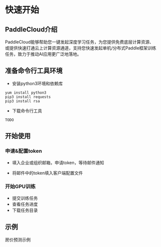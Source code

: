 # 快速开始

## PaddleCloud介绍
PaddleCloud能够帮助您一键发起深度学习任务，为您提供免费底层计算资源、或提供快速打通云上计算资源通道，支持您快速发起单机/分布式Paddle框架训练任务，致力于推动AI应用更广泛地落地。

## 准备命令行工具环境

- 安装python3环境和依赖库
```shell
yum install python3
pip3 install requests
pip3 install rsa
```

- 下载命令行工具
```shell
TODO
```

## 开始使用

### 申请&配置token
- 填入企业或组织邮箱，申请token，等待邮件通知

- 将邮件中的token填入客户端配置文件

### 开始GPU训练
- 提交训练任务
- 查看任务进度
- 下载任务目录

## 示例
房价预测示例
